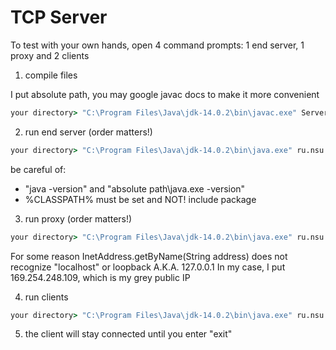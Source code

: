 # TCP Server

To test with your own hands, open 4 command prompts: 1 end server, 1 proxy and 2 clients
1) compile files

I put absolute path, you may google javac docs to make it more convenient

```bat
your directory> "C:\Program Files\Java\jdk-14.0.2\bin\javac.exe" Server.java Client.java Proxy.java
```
2) run end server (order matters!)
```bat
your directory> "C:\Program Files\Java\jdk-14.0.2\bin\java.exe" ru.nsu.fit.nioproxy.Server 2525 
```
be careful of:
- "java -version" and "absolute path\java.exe -version"
- %CLASSPATH% must be set and NOT! include package

3) run proxy (order matters!)
```bat
your directory> "C:\Program Files\Java\jdk-14.0.2\bin\java.exe" ru.nsu.fit.nioproxy.Proxy 3434 <your-local-IP> 2525
```
For some reason InetAddress.getByName(String address) does not recognize "localhost" or loopback A.K.A. 127.0.0.1
In my case, I put 169.254.248.109, which is my grey public IP

4) run clients
```bat
your directory> "C:\Program Files\Java\jdk-14.0.2\bin\java.exe" ru.nsu.fit.lab15.ClientTCP 3434
```

5) the client will stay connected until you enter "exit"
